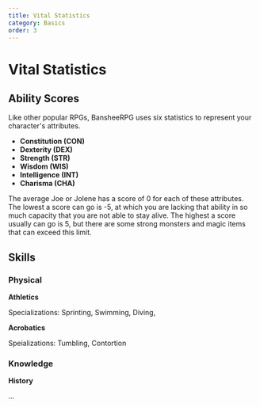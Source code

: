 ```yaml
---
title: Vital Statistics
category: Basics
order: 3
---
```


# Vital Statistics

## Ability Scores

Like other popular RPGs, BansheeRPG uses six statistics to represent your character's attributes.

- **Constitution (CON)**
- **Dexterity (DEX)**
- **Strength (STR)**
- **Wisdom (WIS)**
- **Intelligence (INT)**
- **Charisma (CHA)**

The average Joe or Jolene has a score of 0 for each of these attributes. The lowest a score can go is -5, at which you are lacking that ability in so much capacity that you are not able to stay alive. The highest a score usually can go is 5, but there are some strong monsters and magic items that can exceed this limit.

## Skills

### Physical
**Athletics**

Specializations: Sprinting, Swimming, Diving, 

**Acrobatics**

Speializations: Tumbling, Contortion

### Knowledge
**History**

...

